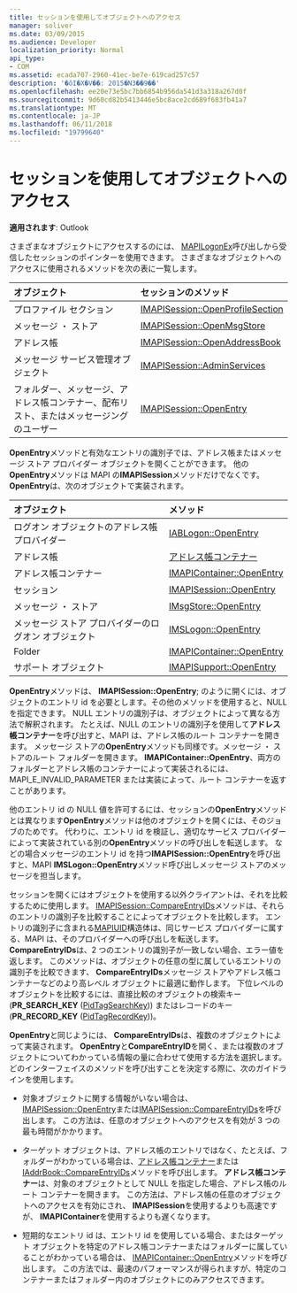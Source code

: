 ```yaml
---
title: セッションを使用してオブジェクトへのアクセス
manager: soliver
ms.date: 03/09/2015
ms.audience: Developer
localization_priority: Normal
api_type:
- COM
ms.assetid: ecada707-2960-41ec-be7e-619cad257c57
description: '�ŏI�X�V��: 2015�N3��9��'
ms.openlocfilehash: ee20e73e5bc7bb6854b956da541d3a318a267d0f
ms.sourcegitcommit: 9d60cd82b5413446e5bc8ace2cd689f683fb41a7
ms.translationtype: MT
ms.contentlocale: ja-JP
ms.lasthandoff: 06/11/2018
ms.locfileid: "19799640"
---
```

# <a name="accessing-objects-by-using-the-session"></a>セッションを使用してオブジェクトへのアクセス

  
  
**適用されます**: Outlook 
  
さまざまなオブジェクトにアクセスするのには、 [MAPILogonEx](mapilogonex.md)呼び出しから受信したセッションのポインターを使用できます。 さまざまなオブジェクトへのアクセスに使用されるメソッドを次の表に一覧します。 
  
|**オブジェクト**|**セッションのメソッド**|
|:-----|:-----|
|プロファイル セクション  <br/> |[IMAPISession::OpenProfileSection](imapisession-openprofilesection.md) <br/> |
|メッセージ ・ ストア  <br/> |[IMAPISession::OpenMsgStore](imapisession-openmsgstore.md) <br/> |
|アドレス帳  <br/> |[IMAPISession::OpenAddressBook](imapisession-openaddressbook.md) <br/> |
|メッセージ サービス管理オブジェクト  <br/> |[IMAPISession::AdminServices](imapisession-adminservices.md) <br/> |
|フォルダー、メッセージ、アドレス帳コンテナー、配布リスト、またはメッセージングのユーザー  <br/> |[IMAPISession::OpenEntry](imapisession-openentry.md) <br/> |
   
**OpenEntry**メソッドと有効なエントリの識別子では、アドレス帳またはメッセージ ストア プロバイダー オブジェクトを開くことができます。 他の**OpenEntry**メソッドは MAPI の**IMAPISession**メソッドだけでなくです。 **OpenEntry**は、次のオブジェクトで実装されます。 
  
|**オブジェクト**|**メソッド**|
|:-----|:-----|
|ログオン オブジェクトのアドレス帳プロバイダー  <br/> |[IABLogon::OpenEntry](iablogon-openentry.md) <br/> |
|アドレス帳  <br/> |[アドレス帳コンテナー](iaddrbook-openentry.md) <br/> |
|アドレス帳コンテナー  <br/> |[IMAPIContainer::OpenEntry](imapicontainer-openentry.md) <br/> |
|セッション  <br/> |[IMAPISession::OpenEntry](imapisession-openentry.md) <br/> |
|メッセージ ・ ストア  <br/> |[IMsgStore::OpenEntry](imsgstore-openentry.md) <br/> |
|メッセージ ストア プロバイダーのログオン オブジェクト  <br/> |[IMSLogon::OpenEntry](imslogon-openentry.md) <br/> |
|Folder  <br/> |[IMAPIContainer::OpenEntry](imapicontainer-openentry.md) <br/> |
|サポート オブジェクト  <br/> |[IMAPISupport::OpenEntry](imapisupport-openentry.md) <br/> |
   
**OpenEntry**メソッドは、 **IMAPISession::OpenEntry**; のように開くには、オブジェクトのエントリ id を必要とします。その他のメソッドを使用すると、NULL を指定できます。 NULL エントリの識別子は、オブジェクトによって異なる方法で解釈されます。 たとえば、NULL のエントリの識別子を使用して**アドレス帳コンテナー**を呼び出すと、MAPI は、アドレス帳のルート コンテナーを開きます。 メッセージ ストアの**OpenEntry**メソッドも同様です。メッセージ ・ ストアのルート フォルダーを開きます。 **IMAPIContainer::OpenEntry**、両方のフォルダーとアドレス帳のコンテナーによって実装されるには、MAPI_E_INVALID_PARAMETER または実装によって、ルート コンテナーを返すことがあります。 
  
他のエントリ id の NULL 値を許可するには、セッションの**OpenEntry**メソッドとは異なります**OpenEntry**メソッドは他のオブジェクトを開くには、そのジョブのためです。 代わりに、エントリ id を検証し、適切なサービス プロバイダーによって実装されている別の**OpenEntry**メソッドの呼び出しを転送します。 などの場合メッセージのエントリ id を持つ**IMAPISession::OpenEntry**を呼び出すと、MAPI **IMSLogon::OpenEntry**メソッド呼び出しメッセージ ストアのメッセージを担当します。 
  
セッションを開くにはオブジェクトを使用する以外クライアントは、それを比較するために使用します。 [IMAPISession::CompareEntryIDs](imapisession-compareentryids.md)メソッドは、それらのエントリの識別子を比較することによってオブジェクトを比較します。 エントリの識別子に含まれる[MAPIUID](mapiuid.md)構造体は、同じサービス プロバイダーに属する、MAPI は、そのプロバイダーへの呼び出しを転送します。 **CompareEntryIDs**は、2 つのエントリの識別子が一致しない場合、エラー値を返します。 このメソッドは、オブジェクトの任意の型に属しているエントリの識別子を比較できます、 **CompareEntryIDs**メッセージ ストアやアドレス帳コンテナーなどのより高レベル オブジェクトに最適に動作します。 下位レベルのオブジェクトを比較するには、直接比較のオブジェクトの検索キー (**PR_SEARCH_KEY** ([PidTagSearchKey](pidtagsearchkey-canonical-property.md))) またはレコードのキー (**PR_RECORD_KEY** ([PidTagRecordKey](pidtagrecordkey-canonical-property.md)))。 
  
**OpenEntry**と同じようには、 **CompareEntryIDs**は、複数のオブジェクトによって実装されます。 **OpenEntry**と**CompareEntryID**を開く、または複数のオブジェクトについてわかっている情報の量に合わせて使用する方法を選択します。 どのインターフェイスのメソッドを呼び出すことを決定する際に、次のガイドラインを使用します。 
  
- 対象オブジェクトに関する情報がいない場合は、 [IMAPISession::OpenEntry](imapisession-openentry.md)または[IMAPISession::CompareEntryIDs](imapisession-compareentryids.md)を呼び出します。 この方法は、任意のオブジェクトへのアクセスを有効が 3 つの最も時間がかかります。
    
- ターゲット オブジェクトは、アドレス帳のエントリではなく、たとえば、フォルダーがわかっている場合は、[アドレス帳コンテナー](iaddrbook-openentry.md)または[IAddrBook::CompareEntryIDs](iaddrbook-compareentryids.md)メソッドを呼び出します。 **アドレス帳コンテナー**は、対象のオブジェクトとして NULL を指定した場合、アドレス帳のルート コンテナーを開きます。 この方法は、アドレス帳の任意のオブジェクトへのアクセスを有効にされ、 **IMAPISession**を使用するよりも高速ですが、 **IMAPIContainer**を使用するよりも遅くなります。
    
- 短期的なエントリ id は、エントリ id を使用している場合、またはターゲット オブジェクトを特定のアドレス帳コンテナーまたはフォルダーに属していることがわかっている場合は、 [IMAPIContainer::OpenEntry](imapicontainer-openentry.md)メソッドを呼び出します。 この方法では、最速のパフォーマンスが得られますが、特定のコンテナーまたはフォルダー内のオブジェクトにのみアクセスできます。 
    

